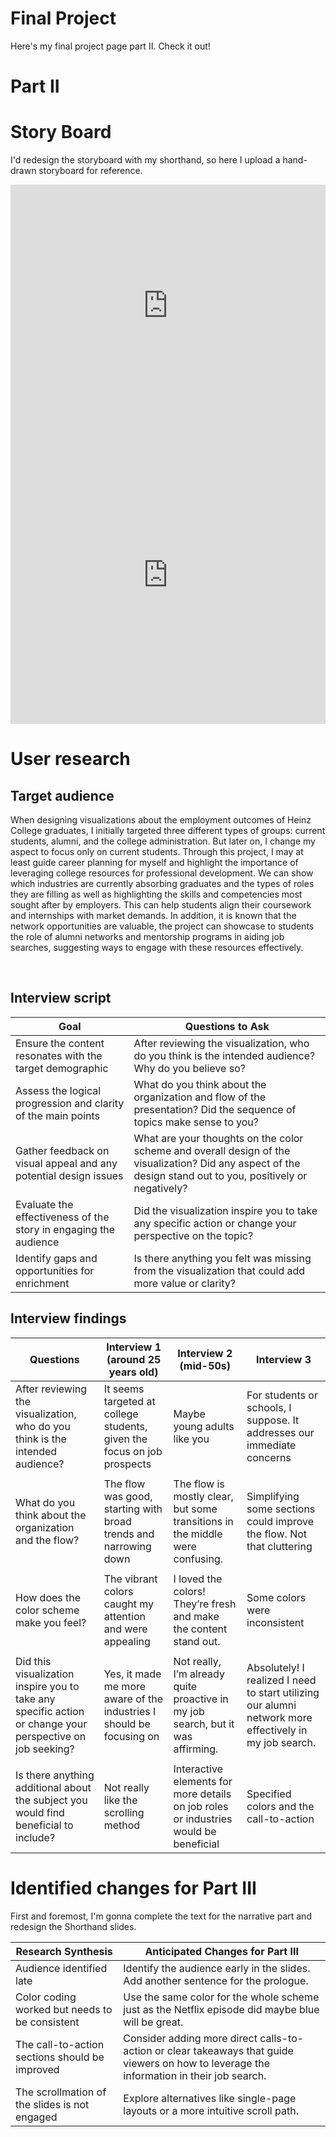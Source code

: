 # Final Project

Here's my final project page part II. Check it out!

# Part II
# Story Board
I'd redesign the storyboard with my shorthand, so here I upload a hand-drawn storyboard for reference.

<iframe title="Employment Levels by Industry" aria-label="Interactive line chart" id="datawrapper-chart-cAFxt" src="https://datawrapper.dwcdn.net/cAFxt/1/" scrolling="no" frameborder="0" style="width: 0; min-width: 100% !important; border: none;" height="387" data-external="1"></iframe><script type="text/javascript">!function(){"use strict";window.addEventListener("message",(function(a){if(void 0!==a.data["datawrapper-height"]){var e=document.querySelectorAll("iframe");for(var t in a.data["datawrapper-height"])for(var r=0;r<e.length;r++)if(e[r].contentWindow===a.source){var i=a.data["datawrapper-height"][t]+"px";e[r].style.height=i}}}))}();
</script>

<iframe title="Unemployment rates for persons 25 years and older by educational attainment" aria-label="Interactive line chart" id="datawrapper-chart-Yz6HD" src="https://datawrapper.dwcdn.net/Yz6HD/1/" scrolling="no" frameborder="0" style="width: 0; min-width: 100% !important; border: none;" height="476" data-external="1"></iframe><script type="text/javascript">!function(){"use strict";window.addEventListener("message",(function(a){if(void 0!==a.data["datawrapper-height"]){var e=document.querySelectorAll("iframe");for(var t in a.data["datawrapper-height"])for(var r=0;r<e.length;r++)if(e[r].contentWindow===a.source){var i=a.data["datawrapper-height"][t]+"px";e[r].style.height=i}}}))}();
</script>

# User research 

## Target audience
When designing visualizations about the employment outcomes of Heinz College graduates, I initially targeted three different types of groups: current students, alumni, and the college administration. But later on, I change my aspect to focus only on current students. Through this project, I may at least guide career planning for myself and highlight the importance of leveraging college resources for professional development. We can show which industries are currently absorbing graduates and the types of roles they are filling as well as highlighting the skills and competencies most sought after by employers. This can help students align their coursework and internships with market demands. In addition, it is known that the network opportunities are valuable, the project can showcase to students the role of alumni networks and mentorship programs in aiding job searches, suggesting ways to engage with these resources effectively.

<br>

## Interview script     

|                                           Goal                          |                                                           Questions to Ask                                                                                      |
|-------------------------------------------------------------------------|-----------------------------------------------------------------------------------------------------------------------------------------------------------------|
|Ensure the content resonates with the target demographic                 | After reviewing the visualization, who do you think is the intended audience? Why do you believe so?                                                            |
|Assess the logical progression and clarity of the main points            | What do you think about the organization and flow of the presentation? Did the sequence of topics make sense to you?                                            |
|Gather feedback on visual appeal and any potential design issues         | What are your thoughts on the color scheme and overall design of the visualization? Did any aspect of the design stand out to you, positively or negatively?    |
|Evaluate the effectiveness of the story in engaging the audience         | Did the visualization inspire you to take any specific action or change your perspective on the topic?                                                          |
|Identify gaps and opportunities for enrichment                           | Is there anything you felt was missing from the visualization that could add more value or clarity?                                                             |




## Interview findings


| Questions                                                                            | Interview 1  (around 25 years old)   | Interview 2   (mid-50s)    | Interview 3                      |
|--------------------------------------------------------------------------------------|--------------------------------|----------------------------------|----------------------------------|
|After reviewing the visualization, who do you think is the intended audience?         | It seems targeted at college students, given the focus on job prospects       |    Maybe young adults like you       | For students or schools, I suppose. It addresses our immediate concerns                 |
|                                                                                      |                                |                                  |                                  |
|What do you think about the organization and the flow?                         | The flow was good, starting with broad trends and narrowing down   | The flow is mostly clear, but some transitions in the middle were confusing.    |  Simplifying some sections could improve the flow. Not that cluttering  |
|                                                                                      |                                |                                  |                                  |
| How does the color scheme make you feel?                                             |   The vibrant colors caught my attention and were appealing   | I loved the colors! They’re fresh and make the content stand out.      | Some colors were inconsistent    |
|                                                                                      |                                |                                  |                                  |
|Did this visualization inspire you to take any specific action or change your perspective on job seeking?|  Yes, it made me more aware of the industries I should be focusing on     |    Not really, I’m already quite proactive in my job search, but it was affirming.   | Absolutely! I realized I need to start utilizing our alumni network more effectively in my job search.  |
|                                                                                      |                                |                                  |                                  |
| Is there anything additional about the subject you would find beneficial to include? |  Not really like the scrolling method | Interactive elements for more details on job roles or industries would be beneficial  | Specified colors and the call-to-action     |


# Identified changes for Part III

First and foremost, I'm gonna complete the text for the narrative part and redesign the Shorthand slides.


| Research Synthesis                          | Anticipated Changes for Part III                                                                                                                                                                                                                                                                                                           |
|---------------------------------------------|-------------------------------------------------------------------------------------------------------------------------------------------------------------------------------------------------------------------------------------------------|
| Audience identified late                    | Identify the audience early in the slides. Add another sentence for the prologue.                                                                                                            |                                                                                                                                     |                                                                                        |
| Color coding worked but needs to be consistent       |  Use the same color for the whole scheme just as the Netflix episode did maybe blue will be great.                                                                                                                                         |                                                                                                                                                                                             |
| The call-to-action sections should be improved     | Consider adding more direct calls-to-action or clear takeaways that guide viewers on how to leverage the information in their job search.|                                                                                                                                                     |
| The scrollmation of the slides is not engaged                  |  Explore alternatives like single-page layouts or a more intuitive scroll path.     |                                           

